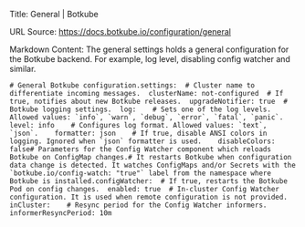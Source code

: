 Title: General | Botkube

URL Source: https://docs.botkube.io/configuration/general

Markdown Content:
The general settings holds a general configuration for the Botkube backend. For example, log level, disabling config watcher and similar.

    # General Botkube configuration.settings:  # Cluster name to differentiate incoming messages.  clusterName: not-configured  # If true, notifies about new Botkube releases.  upgradeNotifier: true  # Botkube logging settings.  log:    # Sets one of the log levels. Allowed values: `info`, `warn`, `debug`, `error`, `fatal`, `panic`.    level: info    # Configures log format. Allowed values: `text`, `json`.    formatter: json    # If true, disable ANSI colors in logging. Ignored when `json` formatter is used.    disableColors: false# Parameters for the Config Watcher component which reloads Botkube on ConfigMap changes.# It restarts Botkube when configuration data change is detected. It watches ConfigMaps and/or Secrets with the `botkube.io/config-watch: "true"` label from the namespace where Botkube is installed.configWatcher:  # If true, restarts the Botkube Pod on config changes.  enabled: true  # In-cluster Config Watcher configuration. It is used when remote configuration is not provided.  inCluster:    # Resync period for the Config Watcher informers.    informerResyncPeriod: 10m
